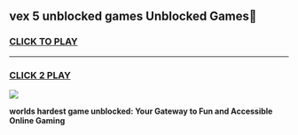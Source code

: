 
## vex 5 unblocked games Unblocked Games👋
<h3>
<a href="https://premium.freeplayer.one?title=vex_5_unblocked_games&ref=16F">CLICK TO PLAY</a></h3>
<hr>

<h3>
<a href="https://premium.freeplayer.one?title=vex_5_unblocked_games&ref=16F">CLICK 2 PLAY</a>
  
</h3>

<a href="https://premium.freeplayer.one?title=vex_5_unblocked_games&ref=16F/"><img src="https://clearcache.store/games.png"></a>


**worlds hardest game unblocked: Your Gateway to Fun and Accessible Online Gaming**
